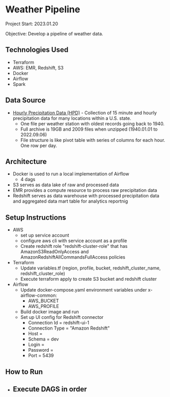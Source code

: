 # Weather Pipeline
Project Start: 2023.01.20

Objective: Develop a pipeline of weather data.

## Technologies Used
- Terraform
- AWS: EMR, Redshift, S3
- Docker
- Airflow
- Spark

## Data Source
- [Hourly Precipitation Data (HPD)](https://www.ncei.noaa.gov/data/coop-hourly-precipitation/v2/) - Collection of 15 minute and hourly precipitation data for many locations within a U.S. state.
    - One file per weather station with oldest records going back to 1940. 
    - Full archive is 19GB and 2009 files when unzipped (1940.01.01 to 2022.09.06)
    - File structure is like pivot table with series of columns for each hour. One row per day. 

## Architecture
- Docker is used to run a local implementation of Airflow
  - 4 dags
- S3 serves as data lake of raw and processed data
- EMR provides a compute resource to process raw precipitation data
- Redshift serves as data warehouse with processed precipitation data and aggregated data mart table for analytics reportnig

## Setup Instructions
- AWS
  - set up service account
  - configure aws cli with service account as a profile
  - Create redshift role "redshift-cluster-role" that has AmazonS3ReadOnlyAccess and AmazonRedshiftAllCommandsFullAccess policies
- Terraform
  - Update variables.tf (region, profile, bucket, redshift_cluster_name, redshift_cluster_role)
  - Execute terraform apply to create S3 bucket and redshift cluster
- Airflow
  - Update docker-compose.yaml environment variables under x-airflow-common:
    - AWS_BUCKET
    - AWS_PROFILE
  - Build docker image and run
  - Set up UI config for Redshift connector
    - Connection Id = redshift-ui-1
    - Connection Type = "Amazon Redshift"
    - Host = 
    - Schema = dev
    - Login = 
    - Password = 
    - Port = 5439

## How to Run
- Execute DAGS in order
  - 